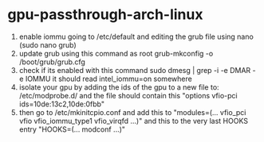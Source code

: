 # gpu-passthrough-arch-linux

1) enable iommu going to /etc/default and editing the grub file using nano (sudo nano grub)
2) update grub using this command as root grub-mkconfig -o /boot/grub/grub.cfg 
3) check if its enabled with this command sudo dmesg | grep -i -e DMAR -e IOMMU it should read intel_iommu=on somewhere
4) isolate your gpu by adding the ids of the gpu to a new file to: /etc/modprobe.d/ and the file should contain this "options vfio-pci ids=10de:13c2,10de:0fbb"
5) then go to /etc/mkinitcpio.conf and add this to "modules=(... vfio_pci vfio vfio_iommu_type1 vfio_virqfd ...)" and this to the very last HOOKS entry "HOOKS=(... modconf ...)"
